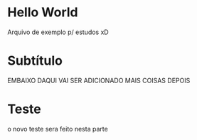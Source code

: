 # Hello World

Arquivo de exemplo p/ estudos xD

# Subtítulo

EMBAIXO DAQUI VAI SER ADICIONADO MAIS COISAS DEPOIS

# Teste
o novo teste sera feito nesta parte